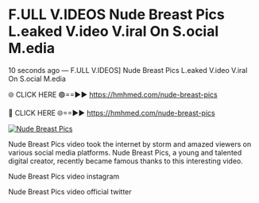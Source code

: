 # F.ULL V.IDEOS Nude Breast Pics L.eaked V.ideo V.iral On S.ocial M.edia

10 seconds ago — F.ULL V.IDEOS] Nude Breast Pics L.eaked V.ideo V.iral On S.ocial M.edia

🌐 CLICK HERE 🟢==►► https://hmhmed.com/nude-breast-pics

🔴 CLICK HERE 🌐==►► https://hmhmed.com/nude-breast-pics

[![Nude Breast Pics](https://i.imgur.com/dJHk4Zq.gif)](https://hmhmed.com/nude-breast-pics)

Nude Breast Pics video took the internet by storm and amazed viewers on various social media platforms. Nude Breast Pics, a young and talented digital creator, recently became famous thanks to this interesting video.

Nude Breast Pics video instagram

Nude Breast Pics video official twitter